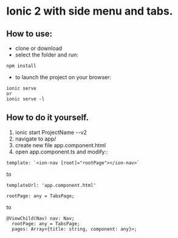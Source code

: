 # Ionic 2 with side menu and tabs.

## How to use:
- clone or download
- select the folder and run:
```
npm install
```
- to launch the project on your browser:
```
ionic serve
or
ionic serve -l 
```

## How to do it yourself.
1. ionic start ProjectName --v2
2. navigate to app/
3. create new file app.component.html
4. open app.component.ts and modify::
```
template: `<ion-nav [root]="rootPage"></ion-nav>`
```
to
```
templateUrl: 'app.component.html'
```
```
rootPage: any = TabsPage;
```
to
```
@ViewChild(Nav) nav: Nav;
  rootPage: any = TabsPage;
  pages: Array<{title: string, component: any}>;

```
